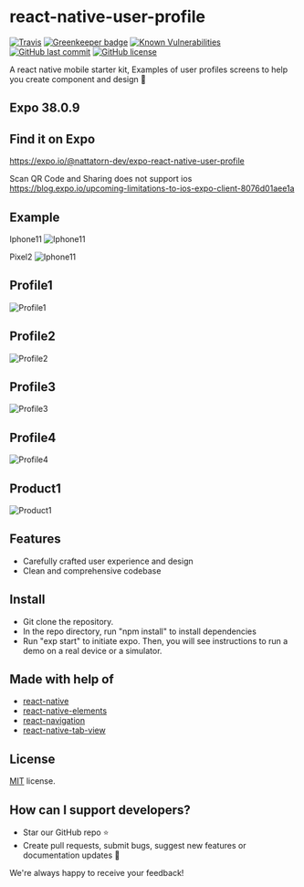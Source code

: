 # react-native-user-profile
[![Travis](https://api.travis-ci.org/nattatorn-dev/react-native-user-profile.svg)]()
[![Greenkeeper badge](https://badges.greenkeeper.io/nattatorn-dev/react-native-user-profile.svg)]()
[![Known Vulnerabilities](https://snyk.io/test/github/nattatorn-dev/react-native-user-profile/badge.svg?targetFile=package.json)](https://snyk.io/test/github/nattatorn-dev/react-native-user-profile?targetFile=package.json)
[![GitHub last commit](https://img.shields.io/github/last-commit/google/skia.svg)]()
[![GitHub license](https://img.shields.io/github/license/nattatorn-dev/react-native-user-profile.svg)]()

A react native mobile starter kit, Examples of user profiles screens to help you create component and design 🎨

## Expo 38.0.9
## Find it on Expo
https://expo.io/@nattatorn-dev/expo-react-native-user-profile

Scan QR Code and Sharing does not support ios
https://blog.expo.io/upcoming-limitations-to-ios-expo-client-8076d01aee1a

## Example
Iphone11
![Iphone11](https://github.com/nattatorn-dev/react-native-user-profile/blob/master/images/iphone11-giphy.gif)

Pixel2
![Iphone11](https://github.com/nattatorn-dev/react-native-user-profile/blob/master/images/pixel2-giphy.gif)

## Profile1
![Profile1](https://i.imgur.com/Otl1wox.jpg)

## Profile2
![Profile2](https://i.imgur.com/xT9pole.jpg)

## Profile3
![Profile3](https://i.imgur.com/Le5gqwL.jpg)

## Profile4
![Profile4](https://i.imgur.com/9TiMIB9.jpg)

## Product1
![Product1](https://i.imgur.com/3maoUqy.jpg)

## Features
- Carefully crafted user experience and design
- Clean and comprehensive codebase

## Install
- Git clone the repository.
- In the repo directory, run "npm install" to install dependencies
- Run "exp start" to initiate expo. Then, you will see instructions to run a demo on a real device or a simulator.

## Made with help of
- [react-native](https://github.com/facebook/react-native)
- [react-native-elements](https://github.com/react-native-training/react-native-elements)
- [react-navigation](https://github.com/react-community/react-navigation)
- [react-native-tab-view](https://github.com/react-native-community/react-native-tab-view)

## License
[MIT](LICENSE) license.

## How can I support developers?
- Star our GitHub repo :star:
- Create pull requests, submit bugs, suggest new features or documentation updates :wrench:

We're always happy to receive your feedback!
